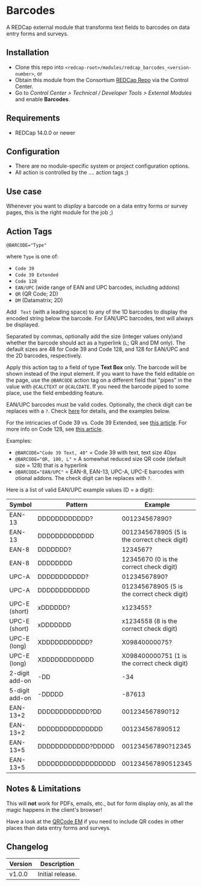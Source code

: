 # Barcodes

A REDCap external module that transforms text fields to barcodes on data entry forms and surveys.

## Installation

- Clone this repo into `<redcap-root>/modules/redcap_barcodes_<version-number>`, or
- Obtain this module from the Consortium [REDCap Repo](https://redcap.vanderbilt.edu/consortium/modules/index.php) via the Control Center.
- Go to _Control Center > Technical / Developer Tools > External Modules_ and enable **Barcodes**.

## Requirements

- REDCap 14.0.0 or newer

## Configuration

- There are no module-specific system or project configuration options.
- All action is controlled by the .... action tags ;)

## Use case

Whenever you want to _display_ a barcode on a data entry forms or survey pages, this is the right module for the job ;)


## Action Tags

`@BARCODE="Type"`

where `Type` is one of:
- `Code 39` 
- `Code 39 Extended` 
- `Code 128`
- `EAN/UPC` (wide range of EAN and UPC barcodes, including addons)
- `QR` (QR Code; 2D) 
- `DM` (Datamatrix; 2D)

Add ` Text` (with a leading space) to any of the 1D barcodes to display the encoded string below the barcode. For EAN/UPC barcodes, text will always be displayed.

Separated by commas, optionally add the size (integer values only)and whether the barcode should act as a hyperlink (`L`; QR and DM only). The default sizes are 48 for Code 39 and Code 128, and 128 for EAN/UPC and the 2D barcodes, respectively.

Apply this action tag to a field of type **Text Box** only. The barcode will be shown instead of the input element. If you want to have the field editable on the page, use the `@BARCODE` action tag on a different field that "pipes" in the value with `@CALCTEXT` or `@CALCDATE`. If you need the barcode piped to some place, use the field embedding feature.

EAN/UPC barcodes must be valid codes. Optionally, the check digit can be replaces with a `?`. Check [here](https://graphicore.github.io/librebarcode/documentation/ean13#ean13-encoder) for details, and the examples below.

For the intricacies of Code 39 vs. Code 39 Extended, see [this article](https://graphicore.github.io/librebarcode/documentation/code39.html). For more info on Code 128, see [this article](https://graphicore.github.io/librebarcode/documentation/code128.html).

Examples: 
- `@BARCODE="Code 39 Text, 40"` = Code 39 with text, text size 40px
- `@BARCODE="QR, 100, L"` = A somewhat reduced size QR code (default size = 128) that is a hyperlink
- `@BARCODE="EAN/UPC"` = EAN-8, EAN-13, UPC-A, UPC-E barcodes with otional addons. The check digit can be replaces with `?`. 

Here is a list of valid EAN/UPC example values (D = a digit):

Symbol | Pattern | Example
------ | ------- | -------
EAN-13 | DDDDDDDDDDDD? | 001234567890? 
EAN-13 | DDDDDDDDDDDDD | 0012345678905 (5 is the correct check digit)
EAN-8  | DDDDDDD? | 1234567?
EAN-8  | DDDDDDDD | 12345670 (0 is the correct check digit)
UPC-A  | DDDDDDDDDDD? | 01234567890? 
UPC-A  | DDDDDDDDDDDD | 012345678905 (5 is the correct check digit)
UPC-E (short) | xDDDDDD? | x123455?
UPC-E (short) | xDDDDDDD | x1234558 (8 is the correct check digit)
UPC-E (long) | XDDDDDDDDDDD? | X09840000075?
UPC-E (long) | XDDDDDDDDDDDD | X098400000751 (1 is the correct check digit)
2-digit add-on | -DD | -34
5-digit add-on | -DDDDD | -87613
EAN-13+2 | DDDDDDDDDDDD?DD | 001234567890?12 
EAN-13+2 | DDDDDDDDDDDDDDD | 001234567890512 
EAN-13+5 | DDDDDDDDDDDD?DDDDD | 001234567890?12345 
EAN-13+5 | DDDDDDDDDDDDDDDDDD | 001234567890512345 

## Notes & Limitations

This will **not** work for PDFs, emails, etc., but for form display only, as all the magic happens in the client's browser!

Have a look at the [QRCode EM](https://github.com/grezniczek/redcap-qrcode) if you need to include QR codes in other places than data entry forms and surveys.

## Changelog

Version | Description
------- | ------------------
v1.0.0  | Initial release.
